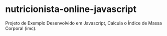 # nutricionista-online-javascript
Projeto de Exemplo Desenvolvido em  Javascript, Calcula o Índice de Massa Corporal (imc).
